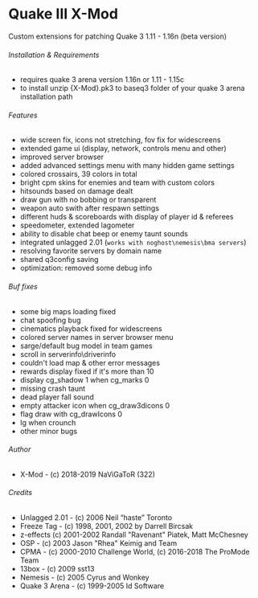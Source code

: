 # Quake III X-Mod
Custom extensions for patching Quake 3 1.11 - 1.16n (beta version)

###### Installation & Requirements
- requires quake 3 arena version 1.16n or 1.11 - 1.15c
- to install unzip {X-Mod}.pk3 to baseq3 folder of your quake 3 arena installation path

###### Features
- wide screen fix, icons not stretching, fov fix for widescreens
- extended game ui (display, network, controls menu and other)
- improved server browser
- added advanced settings menu with many hidden game settings
- colored crossairs, 39 colors in total
- bright cpm skins for enemies and team with custom colors
- hitsounds based on damage dealt
- draw gun with no bobbing or transparent
- weapon auto swith after respawn settings
- different huds & scoreboards with display of player id & referees
- speedometer, extended lagometer
- ability to disable chat beep or enemy taunt sounds
- integrated unlagged 2.01 (`works with noghost\nemesis\bma servers`)
- resolving favorite servers by domain name
- shared q3config saving
- optimization: removed some debug info

###### Buf fixes
- some big maps loading fixed
- chat spoofing bug
- cinematics playback fixed for widescreens
- colored server names in server browser menu
- sarge/default bug model in team games
- scroll in serverinfo\driverinfo
- couldn't load map & other error messages
- rewards display fixed if it's more than 10
- display cg_shadow 1 when cg_marks 0
- missing crash taunt
- dead player fall sound
- empty attacker icon when cg_draw3dicons 0
- flag draw with cg_drawIcons 0
- lg when crounch
- other minor bugs

###### Author
- X-Mod - (c) 2018-2019 NaViGaToR (322)

###### Credits
- Unlagged 2.01 - (c) 2006 Neil “haste” Toronto
- Freeze Tag - (с) 1998, 2001, 2002 by Darrell Bircsak
- z-effects (c) 2001-2002 Randall "Ravenant" Piatek, Matt McChesney
- OSP - (c) 2003 Jason "Rhea" Keimig and Team
- CPMA - (c) 2000-2010 Challenge World, (c) 2016-2018 The ProMode Team
- 13box - (c) 2009 sst13
- Nemesis - (c) 2005 Cyrus and Wonkey
- Quake 3 Arena - (c) 1999-2005 Id Software

